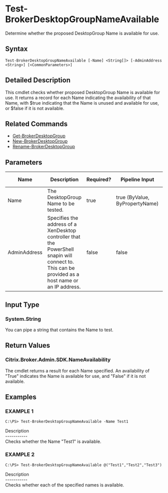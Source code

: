 ﻿# Test-BrokerDesktopGroupNameAvailable

   Determine whether the proposed DesktopGroup Name is available for use.

## Syntax
```
Test-BrokerDesktopGroupNameAvailable [-Name] <String[]> [-AdminAddress <String>] [<CommonParameters>]
```

## Detailed Description
   This cmdlet checks whether proposed DesktopGroup Name is available for use. It returns a record for each Name indicating the availability of that Name, with $true indicating that the Name is unused and available for use, or $false if it is not available.

## Related Commands
  * [Get-BrokerDesktopGroup](Get-BrokerDesktopGroup.html)
  * [New-BrokerDesktopGroup](New-BrokerDesktopGroup.html)
  * [Rename-BrokerDesktopGroup](Rename-BrokerDesktopGroup.html)
## Parameters

| Name   | Description | Required? | Pipeline Input | Default Value |
| --- | --- | --- | --- | --- |
| Name | The DesktopGroup Name to be tested. | true | true (ByValue, ByPropertyName) |  |
| AdminAddress | Specifies the address of a XenDesktop controller that the PowerShell snapin will connect to. This can be provided as a host name or an IP address. | false | false | Localhost. Once a value is provided by any cmdlet, this value will become the default. |

## Input Type
### System.String
   You can pipe a string that contains the Name to test.
## Return Values
### Citrix.Broker.Admin.SDK.NameAvailability
   The cmdlet returns a result for each Name specified. An availability of "True" indicates the Name is available for use, and "False" if it is not available.
## Examples

### EXAMPLE 1
```
C:\PS> Test-BrokerDesktopGroupNameAvailable -Name Test1
```
   Description<br>-----------<br>Checks whether the Name "Test1" is available.
### EXAMPLE 2
```
C:\PS> Test-BrokerDesktopGroupNameAvailable @("Test1","Test2","Test3")
```
   Description<br>-----------<br>Checks whether each of the specified names is available.
